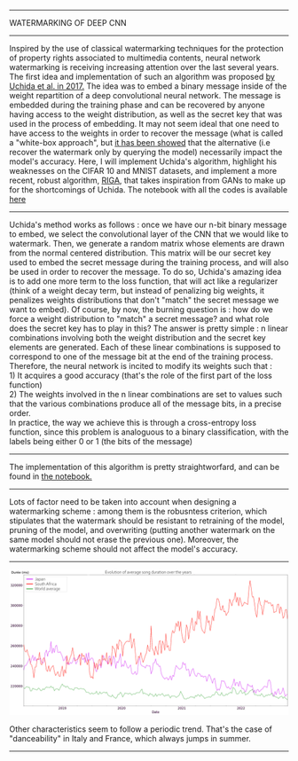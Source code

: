 
---

<p class="titletext">WATERMARKING OF DEEP CNN</p>

---

<p class="articletext"> Inspired by the use of classical watermarking techniques for the protection of property rights associated to multimedia contents, neural network watermarking is receiving increasing attention over the last several years. The first idea and implementation of such an algorithm was proposed <a href="https://arxiv.org/abs/1701.04082" class="linkedinlink">by Uchida et al. in 2017.</a> The idea was to embed a binary message inside of the weight repartition of a deep convolutional neural network. The message is embedded during the training phase and can be recovered by anyone having access to the weight distribution, as well as the secret key that was used in the process of embedding. It may not seem ideal that one need to have access to the weights in order to recover the message (what is called a "white-box approach", but <a href="https://arxiv.org/abs/1906.07745" class="linkedinlink">it has been showed</a> that the alternative (i.e recover the watermark only by querying the model) necessarily impact the model's accuracy. Here, I will implement Uchida's algorithm, highlight his weaknesses on the CIFAR 10 and MNIST datasets, and implement a more recent, robust algorithm, <a href="https://arxiv.org/abs/1910.14268" class="linkedinlink">RIGA</a>, that takes inspiration from GANs to make up for the shortcomings of Uchida. The notebook with all the codes is available <a href="https://colab.research.google.com/drive/1DUnfiuhqV2FR3V9jndP47zLTmsFhyNh2" class="linkedinlink">here</a> </p> 

---

<p class="articletext">Uchida's method works as follows : once we have our n-bit binary message to embed, we select the convolutional layer of the CNN that we would like to watermark. Then, we generate a random matrix whose elements are drawn from the normal centered distribution. This matrix will be our secret key used to embed the secret message during the training process, and will also be used in order to recover the message. To do so, Uchida's amazing idea is to add one more term to the loss function, that will act like a regularizer (think of a weight decay term, but instead of penalizing big weights, it penalizes weights distributions that don't "match" the secret message we want to embed). Of course, by now, the burning question is : how do we force a weight distribution to "match" a secret message? and what role does the secret key has to play in this? The answer is pretty simple : n linear combinations involving both the weight distribution and the secret key elements are generated. Each of these linear combinations is supposed to correspond to one of the message bit at the end of the training process. Therefore, the neural network is incited to modify its weights such that : <br>
1) It acquires a good accuracy (that's the role of the first part of the loss function) <br>
2) The weights involved in the n linear combinations are set to values such that the various combinations produce all of the message bits, in a precise order.<br>
In practice, the way we achieve this is through a cross-entropy loss function, since this problem is analoguous to a binary classification, with the labels being either 0 or 1 (the bits of the message) <p>

---

<p class="articletext">The implementation of this algorithm is pretty straightworfard, and can be found in <a href="https://colab.research.google.com/drive/1DUnfiuhqV2FR3V9jndP47zLTmsFhyNh2" class="linkedinlink">the notebook.</a>


---

<p class="articletext"> Lots of factor need to be taken into account when designing a watermarking scheme : among them is the robusntess criterion, which stipulates that the watermark should be resistant to retraining of the model, pruning of the model, and overwriting (putting another watermark on the same model should not erase the previous one). Moreover, the watermarking scheme should not affect the model's accuracy. </p>

---


<img src="images/duration.png?raw=true" alt="duration"/>

<p class="articletext">Other characteristics seem to follow a periodic trend. That's the case of "danceability" in Italy and France, which always jumps in summer. </p>

---

